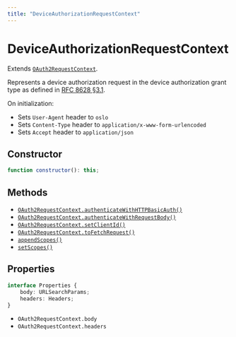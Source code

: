 ```yaml
---
title: "DeviceAuthorizationRequestContext"
---
```


# DeviceAuthorizationRequestContext

Extends [`OAuth2RequestContext`](/reference/main/OAuth2RequestContext).

Represents a device authorization request in the device authorization grant type as defined in [RFC 8628 §3.1](https://datatracker.ietf.org/doc/html/rfc8628#section-3.1).

On initialization:

- Sets `User-Agent` header to `oslo`
- Sets `Content-Type` header to `application/x-www-form-urlencoded`
- Sets `Accept` header to `application/json`

## Constructor

```ts
function constructor(): this;
```

## Methods

- [`OAuth2RequestContext.authenticateWithHTTPBasicAuth()`](/reference/main/OAuth2RequestContext/authenticateWithHTTPBasicAuth)
- [`OAuth2RequestContext.authenticateWithRequestBody()`](/reference/main/OAuth2RequestContext/authenticateWithRequestBody)
- [`OAuth2RequestContext.setClientId()`](/reference/main/OAuth2RequestContext/setClientId)
- [`OAuth2RequestContext.toFetchRequest()`](/reference/main/OAuth2RequestContext/toFetchRequest)
- [`appendScopes()`](/reference/main/DeviceAuthorizationRequestContext/appendScopes)
- [`setScopes()`](/reference/main/DeviceAuthorizationRequestContext/setScopes)

## Properties

```ts
interface Properties {
	body: URLSearchParams;
	headers: Headers;
}
```

- `OAuth2RequestContext.body`
- `OAuth2RequestContext.headers`
